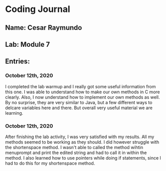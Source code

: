 # Coding Journal
## Name: Cesar Raymundo
## Lab: Module 7
## Entries:
### October 12th, 2020
I completed the lab warmup and I really got some useful information from this one. I was able to understand how to make our own methods in C more clearly. Also, I now understand how to implement our own methods as well. By no surprise, they are very similar to Java, but a few different ways to delcare variables here and there. But overall very useful material we are learning. 

### October 12th, 2020
After finishing the lab activity, I was very satisfied with my results. All my methods seemed to be working as they should. I did however struggle with the shortenspace method. I wasn't able to called the method wihtin menuprompt and print the edited string and had to call it in within the method. I also learned how to use pointers while doing if statements, since I had to do this for my shortenspace method.
